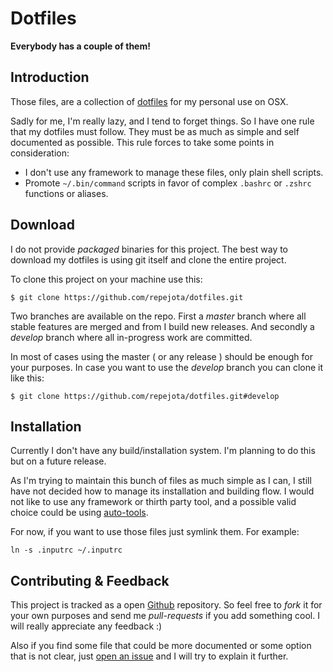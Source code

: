 # Dotfiles

**Everybody has a couple of them!**



## Introduction

Those files, are a collection of [dotfiles](http://dotfiles.github.io) for my personal use on OSX.

Sadly for me, I'm really lazy, and I tend to forget things. So I have one rule that my dotfiles must follow. They must be as much as simple and self documented as possible. This rule forces to take some points in consideration:

* I don't use any framework to manage these files, only plain shell scripts.
* Promote `~/.bin/command` scripts in favor of complex `.bashrc` or `.zshrc`   functions or aliases.

## Download

I do not provide *packaged* binaries for this project. The best way to download my dotfiles is using git itself and clone the entire project.

To clone this project on your machine use this:

`$ git clone https://github.com/repejota/dotfiles.git`

Two branches are available on the repo. First a *master* branch where all stable features are merged and from I build new releases. And secondly a *develop* branch where all in-progress work are committed.

In most of cases using the master ( or any release ) should be enough for your purposes. In case you want to use the *develop* branch you can clone it like this:

`$ git clone https://github.com/repejota/dotfiles.git#develop`

## Installation

Currently I don't have any build/installation system. I'm planning to do this but on a future release.

As I'm trying to maintain this bunch of files as much simple as I can, I still have not decided how to manage its installation and building flow. I would not like to use any framework or thirth party tool, and a possible valid choice could be using [auto-tools](http://en.wikipedia.org/wiki/GNU_build_system).

For now, if you want to use those files just symlink them. For example:

`ln -s .inputrc ~/.inputrc`

## Contributing & Feedback

This project is tracked as a open [Github](https://github.com/repejota/dotfiles) repository. So feel free to *fork* it for your own purposes and send me *pull-requests* if you add something cool. I will really appreciate any feedback :)

Also if you find some file that could be more documented or some option that is not clear, just [open an issue](https://github.com/repejota/dotfiles/issues) and I will try to explain it further.
